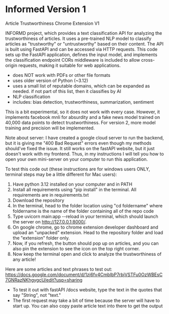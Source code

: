 # Informed Version 1
Article Trustworthiness Chrome Extension V1

INFORMD project, which provides a text classification API for analyzing the trustworthiness of articles.
It uses a pre-trained NLP model to classify articles as "trustworthy" or "untrustworthy" based on their content.
The API is built using FastAPI and can be accessed via HTTP requests.
This code sets up the FastAPI application, defines the input model, and implements the classification endpoint
CORs middleware is included to allow cross-origin requests, making it suitable for web applications.

- does NOT work with PDFs or other file formats
- uses older version of Python (~3.12)
- uses a small list of reputable domains, which can be expanded as needed. if not part of this list, then it classifies by AI
- NLP classification
- includes: bias detection, trustworthiness, summarization, sentiment

This is a bit experimental, so it does not work with every case. However, it implements facebook mnli for absurdity and a fake news model trained on 40,000 data points to detect trustworthiness. For version 2, more model training and precision will be implemented. 

Note about server: I have created a google cloud server to run the backend, but it is giving me "400 Bad Request" errors even though my methods should've fixed the issue. It still works on the fastAPI website, but it just doesn't work with my frontend. Thus, in my instructions I will tell you how to open your own mini-server on your computer to run this application.

To test this code out (these instructions are for windows users ONLY, terminal steps may be a little different for Mac users):
1. Have python 3.12 installed on your computer and in PATH
2. Install all requirements using "pip install" in the terminal. All requirements are in requirements.txt
3. Download the repository
4. In the terminal, head to the folder location using "cd foldername" where foldername is the name of the folder containing all of the repo code
5. Type uvicorn main:app --reload in your terminal, which should launch the server on http://127.0.0.1:8000/.
6. On google chrome, go to chrome extension developer dashboard and upload an "unpacked" extension. Head to the repository folder and load the "extension" folder only.
7. Now, if you refresh, the button should pop up on articles, and you can also pin the extension to see the icon on the top right corner.
8. Now keep the terminal open and click to analyze the trustworthiness of any article!

Here are some articles and text phrases to test out:
https://docs.google.com/document/d/1zj6fv4CmbIbP7rbjVSTFu0OzWBEsC7GNRazNKhgygcU/edit?usp=sharing
- To test it out with fastAPI /docs website, type the text in the quotes that say "String", not "text."
- The first request may take a bit of time because the server will have to start up. You can also copy paste article text into there to get the output
